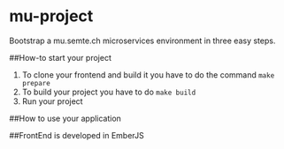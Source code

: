# mu-project

Bootstrap a mu.semte.ch microservices environment in three easy steps.

##How-to start your project 
1. To clone your frontend and build it you have to do the command `make prepare`
2. To build your project you have to do `make build`
3. Run your project 

##How to use your application

##FrontEnd is developed in EmberJS



